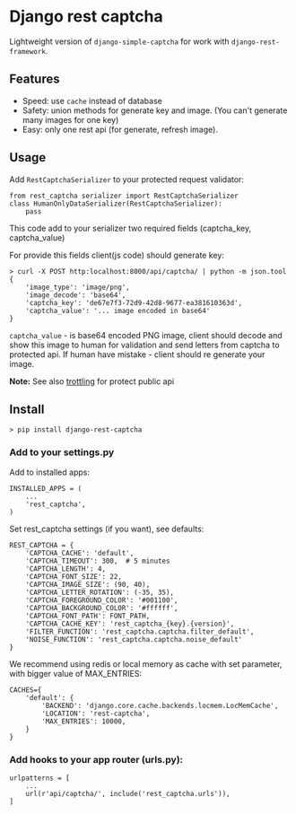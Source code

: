 # Django rest captcha

Lightweight version of `django-simple-captcha` for work with `django-rest-framework`.


## Features

- Speed: use `cache` instead of database
- Safety: union methods for generate key and image. (You can't generate many images for one key)
- Easy: only one rest api (for generate, refresh image).


## Usage
Add `RestCaptchaSerializer` to your protected request validator:
```
from rest_captcha serializer import RestCaptchaSerializer
class HumanOnlyDataSerializer(RestCaptchaSerializer):
    pass
```
This code add to your serializer two required fields (captcha_key, captcha_value)


For provide this fields client(js code) should generate key:
```
> curl -X POST http:localhost:8000/api/captcha/ | python -m json.tool
{
    'image_type': 'image/png',
    'image_decode': 'base64',
    'captcha_key': 'de67e7f3-72d9-42d8-9677-ea381610363d',
    'captcha_value': '... image encoded in base64'
}
```
`captcha_value` - is base64 encoded PNG image, client should decode and show this image to human for validation and send letters from captcha to protected api.
If human have mistake - client should re generate your image.

**Note:** See also [trottling](https://www.django-rest-framework.org/api-guide/throttling/) for protect public api


## Install
```
> pip install django-rest-captcha
```

### Add to your settings.py
Add to installed apps:
```
INSTALLED_APPS = (
    ...
    'rest_captcha',
)
```

Set rest_captcha settings (if you want), see defaults:
```
REST_CAPTCHA = {
    'CAPTCHA_CACHE': 'default',
    'CAPTCHA_TIMEOUT': 300,  # 5 minutes
    'CAPTCHA_LENGTH': 4,
    'CAPTCHA_FONT_SIZE': 22,
    'CAPTCHA_IMAGE_SIZE': (90, 40),
    'CAPTCHA_LETTER_ROTATION': (-35, 35),
    'CAPTCHA_FOREGROUND_COLOR': '#001100',
    'CAPTCHA_BACKGROUND_COLOR': '#ffffff',
    'CAPTCHA_FONT_PATH': FONT_PATH,
    'CAPTCHA_CACHE_KEY': 'rest_captcha_{key}.{version}',
    'FILTER_FUNCTION': 'rest_captcha.captcha.filter_default',
    'NOISE_FUNCTION': 'rest_captcha.captcha.noise_default'
}
```

We recommend using redis or local memory as cache with set parameter, with bigger value of MAX_ENTRIES:
```
CACHES={
    'default': {
        'BACKEND': 'django.core.cache.backends.locmem.LocMemCache',
        'LOCATION': 'rest-captcha',
        'MAX_ENTRIES': 10000,
    }
}
```

### Add hooks to your app router (urls.py):
```
urlpatterns = [
    ...
    url(r'api/captcha/', include('rest_captcha.urls')),
]
```
